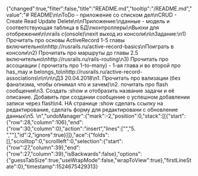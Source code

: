 {"changed":true,"filter":false,"title":"README.md","tooltip":"/README.md","value":"# README\n\nToDo   - приложение со списком дел\nCRUD - Create Read Update Delete\n\nПриложение:\nданные - модель и соответствующая таблица в БД\nконтроллеры\nВьюхи для отобрежения\n\nrails c(onsole)\nexit выход из консоли\n\nЗадание:\n1) Прочитать про основы ActiveRecord 1-5 главы  включительно\nhttp://rusrails.ru/active-record-basics\nПоиграть в консоли\n2) Прочитать про маршруты до главы 2.5 включительно\nhttp://rusrails.ru/rails-routing\n3) Прочитать про ассоциации ( прочитать про 1-to-many) - 1-ая глава и во второй про has_may и belongs_to\nhttp://rusrails.ru/active-record-associations\n\n\n\nДЗ 20.04.2018\n1. Прочитать про вализации (без фанатизма, чтобы опнимал что и зачем)\n2. почитать про flash сообщения\n3. Создать :show и отобразить название задачи и её описание. Добавить при создании сообщение о успешном добавлении записи через flash\n4. НА странице :show сделать ссылку на редактирование, сделать форму для редактировани с обновление данных\n5. \n","undoManager":{"mark":-2,"position":0,"stack":[[{"start":{"row":28,"column":106},"end":{"row":30,"column":0},"action":"insert","lines":["","5. ",""],"id":2,"ignore":true}]]},"ace":{"folds":[],"scrolltop":0,"scrollleft":0,"selection":{"start":{"row":27,"column":39},"end":{"row":27,"column":39},"isBackwards":false},"options":{"guessTabSize":true,"useWrapMode":false,"wrapToView":true},"firstLineState":0},"timestamp":1524675429313}